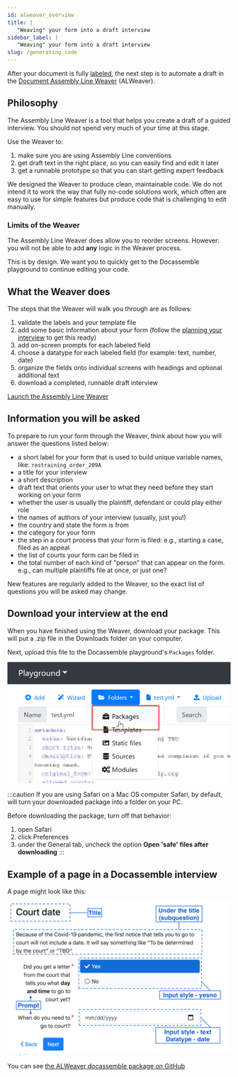 ```yaml
---
id: alweaver_overview
title: |
   "Weaving" your form into a draft interview
sidebar_label: |
   "Weaving" your form into a draft interview
slug: /generating_code
---
```


<!-- Boilerplate, Baseline, kit, ready to build, some assembly required, something to build on, starting point, blank slate, foundation, groundwork, starter dough, groundwork, spark -->

After your document is fully [labeled](doc_vars_reference.md), the next step is
to automate a draft in the [Document Assembly Line
Weaver](https://apps-dev.suffolklitlab.org/start/ALWeaver/assembly_line?new_session=1)
(ALWeaver).
## Philosophy

The Assembly Line Weaver is a tool that helps you create a draft of a guided
interview. You should not spend very much of your time at this stage.

Use the Weaver to:

1. make sure you are using Assembly Line conventions
1. get draft text in the right place, so you can easily find and edit it later
1. get a runnable prototype so that you can start getting expert feedback

We designed the Weaver to produce clean, maintainable code. We do not
intend it to work the way that fully no-code solutions work, which often
are easy to use for simple features but produce code that is challenging
to edit manually.

### Limits of the Weaver

The Assembly Line Weaver does allow you to reorder screens. However:
you will not be able to add **any** logic in the Weaver process.

This is by design. We want you to quickly get to the Docassemble playground
to continue editing your code.

## What the Weaver does

The steps that the Weaver will walk you through are as follows:

1. validate the labels and your template file
1. add some basic information about your form (follow the [planning your interview](plan_interview.md) to get this ready)
1. add on-screen prompts for each labeled field
1. choose a datatype for each labeled field (for example: text, number, date)
1. organize the fields onto individual screens with headings and optional additional text
1. download a completed, runnable draft interview

[Launch the Assembly Line Weaver](https://apps-dev.suffolklitlab.org/start/ALWeaver/assembly_line?new_session=1)

## Information you will be asked

To prepare to run your form through the Weaver, think about how you will answer
the questions listed below:

* a short label for your form that is used to build unique variable names, like:
  `restraining_order_209A`
* a title for your interview
* a short description
* draft text that orients your user to what they need before they start working
  on your form
* whether the user is usually the plaintiff, defendant or could play either role
* the names of authors of your interview (usually, just you!)
* the country and state the form is from
* the category for your form
* the step in a court process that your form is filed: e.g., starting a case,
  filed as an appeal
* the list of courts your form can be filed in
* the total number of each kind of "person" that can appear on the form. e.g.,
  can multiple plaintiffs file at once, or just one?

New features are regularly added to the Weaver, so the exact list of questions
you will be asked may change.

## Download your interview at the end

When you have finished using the Weaver, download your package. This will put a
.zip file in the Downloads folder on your computer.

Next, upload this file to the Docassemble playground's `Packages` folder.

![Folders | Packages ](./assets/playground_packages_menu.png)

:::caution If you are using Safari on a Mac OS computer
Safari, by default, will turn your downloaded package into
a folder on your PC.

Before downloading the package, turn off that behavior:

1. open Safari 
1. click Preferences
1. under the General tab, uncheck the option **Open 'safe' files after downloading**
:::

## Example of a page in a Docassemble interview
A page might look like this:

![One page of an interview made up of a heading, explanatory text, and the fields](./assets/interview_screen_or_page.png)

You can see [the ALWeaver docassemble package on GitHub](https://github.com/suffolkLITLab/docassemble-ALWeaver)
